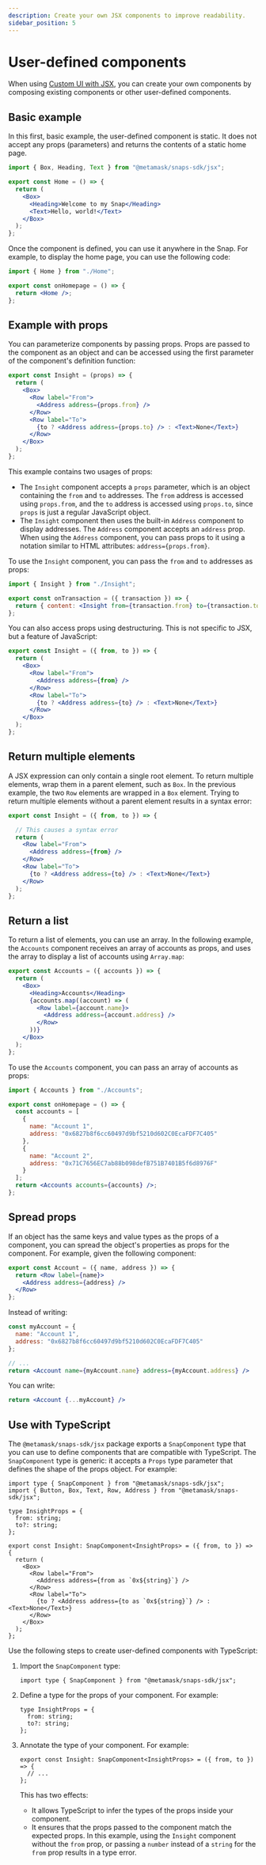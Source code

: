 ```yaml
---
description: Create your own JSX components to improve readability.
sidebar_position: 5
---
```


# User-defined components

When using [Custom UI with JSX](index.md), you can create your own components by composing
existing components or other user-defined components.

## Basic example

In this first, basic example, the user-defined component is static.
It does not accept any props (parameters) and returns the contents of a static home page.

```jsx title="Home.jsx"
import { Box, Heading, Text } from "@metamask/snaps-sdk/jsx";

export const Home = () => {
  return (
    <Box>
      <Heading>Welcome to my Snap</Heading>
      <Text>Hello, world!</Text>
    </Box>
  );
};
```

Once the component is defined, you can use it anywhere in the Snap.
For example, to display the home page, you can use the following code:

```jsx title="index.jsx"
import { Home } from "./Home";

export const onHomepage = () => {
  return <Home />;
};
```

## Example with props

You can parameterize components by passing props.
Props are passed to the component as an object and can be accessed using the first parameter of the
component's definition function:

```jsx title="Insight.jsx"
export const Insight = (props) => {
  return (
    <Box>
      <Row label="From">
        <Address address={props.from} />
      </Row>
      <Row label="To">
        {to ? <Address address={props.to} /> : <Text>None</Text>}
      </Row>
    </Box>
  );
};
```

This example contains two usages of props:

- The `Insight` component accepts a `props` parameter, which is an object containing the `from` and
  `to` addresses.
  The `from` address is accessed using `props.from`, and the `to` address is accessed using
  `props.to`, since `props` is just a regular JavaScript object.
- The `Insight` component then uses the built-in `Address` component to display addresses.
  The `Address` component accepts an `address` prop.
  When using the `Address` component, you can pass props to it using a notation similar to HTML
  attributes: `address={props.from}`.

To use the `Insight` component, you can pass the `from` and `to` addresses as props:

```jsx title="index.jsx"
import { Insight } from "./Insight";

export const onTransaction = ({ transaction }) => {
  return { content: <Insight from={transaction.from} to={transaction.to} /> };
};
```

You can also access props using destructuring.
This is not specific to JSX, but a feature of JavaScript:

```jsx title="Insight.jsx"
export const Insight = ({ from, to }) => {
  return (
    <Box>
      <Row label="From">
        <Address address={from} />
      </Row>
      <Row label="To">
        {to ? <Address address={to} /> : <Text>None</Text>}
      </Row>
    </Box>
  );
};
```

## Return multiple elements

A JSX expression can only contain a single root element.
To return multiple elements, wrap them in a parent element, such as `Box`.
In the previous example, the two `Row` elements are wrapped in a `Box` element.
Trying to return multiple elements without a parent element results in a syntax error:

```jsx title="WRONG-Insight.jsx"
export const Insight = ({ from, to }) => {

  // This causes a syntax error
  return (
    <Row label="From">
      <Address address={from} />
    </Row>
    <Row label="To">
      {to ? <Address address={to} /> : <Text>None</Text>}
    </Row>
  );
};
```

## Return a list

To return a list of elements, you can use an array.
In the following example, the `Accounts` component receives an array of accounts as props, and uses
the array to display a list of accounts using `Array.map`:

```jsx title="Accounts.jsx"
export const Accounts = ({ accounts }) => {
  return (
    <Box>
      <Heading>Accounts</Heading>
      {accounts.map((account) => (
        <Row label={account.name}>
          <Address address={account.address} />
        </Row>
      ))}
    </Box>
  );
};
```

To use the `Accounts` component, you can pass an array of accounts as props:

```jsx title="index.jsx"
import { Accounts } from "./Accounts";

export const onHomepage = () => {
  const accounts = [
    {
      name: "Account 1",
      address: "0x6827b8f6cc60497d9bf5210d602C0EcaFDF7C405"
    },
    {
      name: "Account 2",
      address: "0x71C7656EC7ab88b098defB751B7401B5f6d8976F"
    }
  ];
  return <Accounts accounts={accounts} />;
};
```

## Spread props

If an object has the same keys and value types as the props of a component, you can spread the
object's properties as props for the component.
For example, given the following component:

```jsx title="Account.jsx"
export const Account = ({ name, address }) => {
  return <Row label={name}>
    <Address address={address} />
  </Row>
};
```

Instead of writing:

```jsx title="index.jsx"
const myAccount = {
  name: "Account 1",
  address: "0x6827b8f6cc60497d9bf5210d602C0EcaFDF7C405"
};

// ...
return <Account name={myAccount.name} address={myAccount.address} />
```

You can write:

```jsx
return <Account {...myAccount} />
```

## Use with TypeScript

The `@metamask/snaps-sdk/jsx` package exports a `SnapComponent` type that you can use to define
components that are compatible with TypeScript.
The `SnapComponent` type is generic: it accepts a `Props` type parameter that defines the shape of
the props object.
For example:

```tsx title="Insight.tsx"
import type { SnapComponent } from "@metamask/snaps-sdk/jsx";
import { Button, Box, Text, Row, Address } from "@metamask/snaps-sdk/jsx";

type InsightProps = {
  from: string;
  to?: string;
};

export const Insight: SnapComponent<InsightProps> = ({ from, to }) => {
  return (
    <Box>
      <Row label="From">
        <Address address={from as `0x${string}`} />
      </Row>
      <Row label="To">
        {to ? <Address address={to as `0x${string}`} /> : <Text>None</Text>}
      </Row>
    </Box>
  );
};
```

Use the following steps to create user-defined components with TypeScript:

1. Import the `SnapComponent` type:

   ```tsx
   import type { SnapComponent } from "@metamask/snaps-sdk/jsx";
   ```

2. Define a type for the props of your component.
   For example:

   ```tsx
   type InsightProps = {
     from: string;
     to?: string;
   };
   ```

3. Annotate the type of your component.
   For example:

   ```tsx
   export const Insight: SnapComponent<InsightProps> = ({ from, to }) => {
     // ...
   };
   ```

   This has two effects:
   
   - It allows TypeScript to infer the types of the props inside your component.
   - It ensures that the props passed to the component match the expected props.
     In this example, using the `Insight` component without the `from` prop, or passing a `number`
     instead of a `string` for the `from` prop results in a type error.
